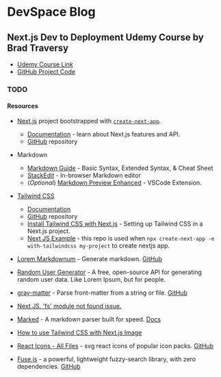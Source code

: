 # DevSpace Blog

## Next.js Dev to Deployment Udemy Course by Brad Traversy

- [Udemy Course Link](https://www.udemy.com/course/nextjs-dev-to-deployment/)
- [GitHub Project Code](https://github.com/bradtraversy/devspace-blog)

### TODO

#### Resources

- [Next.js](https://nextjs.org/) project bootstrapped with [`create-next-app`](https://github.com/vercel/next.js/tree/canary/packages/create-next-app).
  - [Documentation](https://nextjs.org/docs) - learn about Next.js features and API.
  - [GitHub](https://github.com/vercel/next.js/) repository

- Markdown
  - [Markdown Guide](https://www.markdownguide.org/) - Basic Syntax, Extended Syntax, & Cheat Sheet
  - [StackEdit](https://stackedit.io/) - In-browser Markdown editor
  - (*Optional*) [Markdown Preview Enhanced](https://marketplace.visualstudio.com/items?itemName=shd101wyy.markdown-preview-enhanced) - VSCode Extension.

- [Tailwind CSS](https://tailwindcss.com/)
  - [Documentation](https://tailwindcss.com/docs)
  - [GitHub](https://github.com/tailwindlabs/tailwindcss) repository
  - [Install Tailwind CSS with Next.js](https://tailwindcss.com/docs/guides/nextjs) - Setting up Tailwind CSS in a Next.js project.
  - [Next JS Example](https://github.com/vercel/next.js/tree/canary/examples/with-tailwindcss) - this repo is used when `npx create-next-app -e with-tailwindcss my-project` to create nextjs app.

- [Lorem Markdownum](https://jaspervdj.be/lorem-markdownum/) - Generate markdown. [GitHub](https://github.com/jaspervdj/lorem-markdownum)
- [Random User Generator](https://randomuser.me/) - A free, open-source API for generating random user data. Like Lorem Ipsum, but for people.

- [gray-matter](https://www.npmjs.com/package/gray-matter) - Parse front-matter from a string or file. [GitHub](https://github.com/jonschlinkert/gray-matter)

- [Next JS. 'fs' module not found issue.](https://github.com/vercel/next.js/discussions/12124)

- [Marked](https://www.npmjs.com/package/marked) - A markdown parser built for speed. [Docs](https://marked.js.org/)

- [How to use Tailwind CSS with Next.js Image](https://stackoverflow.com/a/65134645/12381908)

- [React Icons - All Files](https://react-icons.github.io/react-icons/) - svg react icons of popular icon packs. [GitHub](https://github.com/react-icons/react-icons)

- [Fuse.js](https://fusejs.io/) - a powerful, lightweight fuzzy-search library, with zero dependencies. [GitHub](https://github.com/krisk/Fuse)
